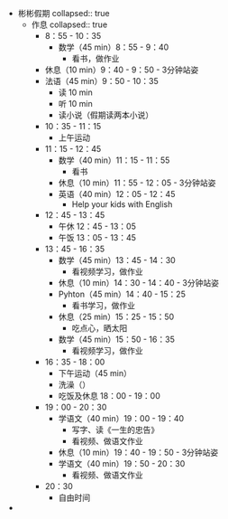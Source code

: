 - 彬彬假期
  collapsed:: true
	- 作息
	  collapsed:: true
		- 8：55 - 10：35
			- 数学（45 min）8：55 - 9：40
				- 看书，做作业
		- 休息（10 min）9：40 - 9：50 - 3分钟站姿
		- 法语（45 min）9：50 - 10：35
			- 读 10 min
			- 听 10 min
			- 读小说（假期读两本小说）
		- 10：35 - 11：15
			- 上午运动
		- 11：15 - 12：45
			- 数学（40 min）11：15 - 11：55
				- 看书
			- 休息（10 min）11：55 - 12：05 - 3分钟站姿
			- 英语（40 min）12：05 - 12：45
				- Help your kids with English
		- 12：45 - 13：45
			- 午休 12：45 - 13：05
			- 午饭 13：05 - 13：45
		- 13：45 - 16：35
			- 数学（45 min）13：45 - 14：30
				- 看视频学习，做作业
			- 休息（10 min）14：30 - 14：40 - 3分钟站姿
			- Pyhton（45 min）14：40 - 15：25
				- 看书学习，做作业
			- 休息（25 min）15：25 - 15：50
				- 吃点心，晒太阳
			- 数学（45 min）15：50 - 16：35
				- 看视频学习，做作业
		- 16：35 - 18：00
			- 下午运动（45 min）
			- 洗澡（）
			- 吃饭及休息 18：00 - 19：00
		- 19：00 - 20：30
			- 学语文（40 min）19：00 - 19：40
				- 写字、读《一生的忠告》
				- 看视频、做语文作业
			- 休息（10 min）19：40 - 19：50 - 3分钟站姿
			- 学语文（40 min）19：50 - 20：30
				- 看视频、做语文作业
		- 20：30
			- 自由时间
-